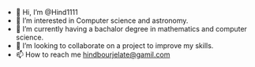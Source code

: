 - 👋 Hi, I’m @Hind1111
- 👀 I’m interested in Computer science and astronomy.
- 🌱 I’m currently having a bachalor degree in mathematics and computer science.
- 💞️ I’m looking to collaborate on a project to improve my skills.
- 📫 How to reach me hindbourjelate@gamil.com

